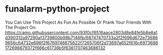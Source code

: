 # funalarm-python-project
You Can Use This Project As Fun As Possible Or Prank Your Friends With The Project On:
https://camo.githubusercontent.com/93f0cf6516aace2803d8e84fe5b8e6a1d390312a97290af3739800b98b7146fb/68747470733a2f2f696d672e736869656c64732e696f2f6769746875622f7265706f2d73697a652f616c6973686172696679372f666c61736b5f6361707463686132

